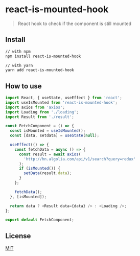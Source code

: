 # react-is-mounted-hook

> React hook to check if the component is still mounted

## Install

```sh
// with npm
npm install react-is-mounted-hook

// with yarn
yarn add react-is-mounted-hook
```

## How to use

```javascript
import React, { useState, useEffect } from 'react';
import useIsMounted from 'react-is-mounted-hook';
import axios from 'axios';
import Loading from './loading';
import Result from './result';

const FetchComponent = () => {
  const isMounted = useIsMounted();
  const [data, setdata] = useState(null);

  useEffect(() => {
    const fetchData = async () => {
      const result = await axios(
        'http://hn.algolia.com/api/v1/search?query=redux'
      );
      if (isMounted()) {
        setData(result.data);
      }
    };

    fetchData();
  }, [isMounted]);

  return data ? <Result data={data} /> : <Loading />;
};

export default FetchComponent;
```

## License

[MIT](LICENSE)
